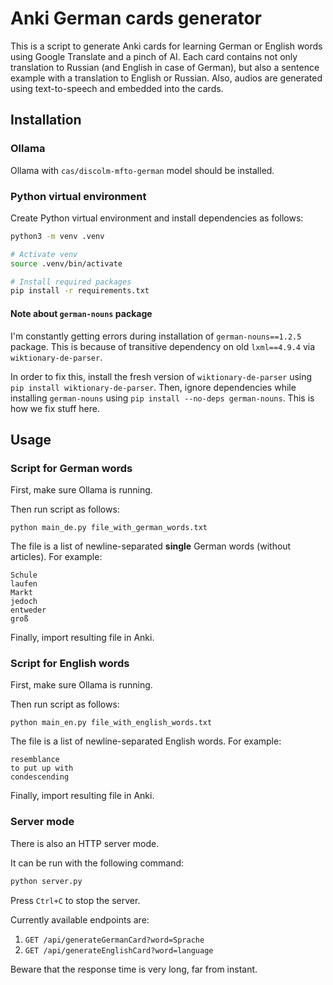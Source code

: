 # Anki German cards generator

This is a script to generate Anki cards for learning German or English words using Google Translate and a pinch of AI.
Each card contains not only translation to Russian (and English in case of German), but also a sentence example with a translation to English or Russian.
Also, audios are generated using text-to-speech and embedded into the cards.

## Installation

### Ollama

Ollama with `cas/discolm-mfto-german` model should be installed.

### Python virtual environment

Create Python virtual environment and install dependencies as follows:

```bash
python3 -m venv .venv

# Activate venv
source .venv/bin/activate

# Install required packages
pip install -r requirements.txt
```

#### Note about `german-nouns` package

I'm constantly getting errors during installation of `german-nouns==1.2.5` package.
This is because of transitive dependency on old `lxml==4.9.4` via `wiktionary-de-parser`.

In order to fix this, install the fresh version of `wiktionary-de-parser` using `pip install wiktionary-de-parser`.
Then, ignore dependencies while installing `german-nouns` using `pip install --no-deps german-nouns`.
This is how we fix stuff here.

## Usage

### Script for German words

First, make sure Ollama is running.

Then run script as follows:

```commandline
python main_de.py file_with_german_words.txt
```

The file is a list of newline-separated **single** German words (without articles).
For example:

```text
Schule
laufen
Markt
jedoch
entweder
groß
```

Finally, import resulting file in Anki.

### Script for English words

First, make sure Ollama is running.

Then run script as follows:

```commandline
python main_en.py file_with_english_words.txt
```
The file is a list of newline-separated English words.
For example:

```text
resemblance
to put up with
condescending
```

Finally, import resulting file in Anki.

### Server mode

There is also an HTTP server mode.

It can be run with the following command:

```bash
python server.py
```

Press `Ctrl+C` to stop the server.

Currently available endpoints are:

1. `GET /api/generateGermanCard?word=Sprache`
2. `GET /api/generateEnglishCard?word=language`

Beware that the response time is very long, far from instant.
